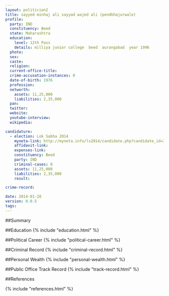 ```yaml
---
layout: politician2
title: sayyed minhaj ali sayyad wajed ali (pendkhajurwale)
profile: 
  party: IND
  constituency: Beed
  state: Maharashtra
  education: 
    level: 12th Pass
    details: milliya junior college  beed  aurangabad  year 1996
  photo: 
  sex: 
  caste: 
  religion: 
  current-office-title: 
  crime-accusation-instances: 0
  date-of-birth: 1976
  profession: 
  networth: 
    assets: 11,25,000
    liabilities: 2,35,000
  pan: 
  twitter: 
  website: 
  youtube-interview: 
  wikipedia: 

candidature: 
  - election: Lok Sabha 2014
    myneta-link: http://myneta.info/ls2014/candidate.php?candidate_id=3888
    affidavit-link: 
    expenses-link: 
    constituency: Beed 
    party: IND
    criminal-cases: 0
    assets: 11,25,000
    liabilities: 2,35,000
    result:  

crime-record: 

date: 2014-01-28
version: 0.0.5
tags: 
---
```

##Summary


##Education
{% include "education.html" %}


##Political Career
{% include "political-career.html" %}


##Criminal Record
{% include "criminal-record.html" %}


##Personal Wealth
{% include "personal-wealth.html" %}


##Public Office Track Record
{% include "track-record.html" %}


##References


{% include "references.html" %}